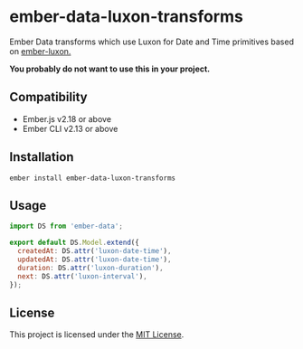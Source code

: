 # ember-data-luxon-transforms

Ember Data transforms which use Luxon for Date and Time primitives based on
[ember-luxon.](https://github.com/willrax/ember-luxon)

**You probably do not want to use this in your project.**

## Compatibility

- Ember.js v2.18 or above
- Ember CLI v2.13 or above

## Installation

```
ember install ember-data-luxon-transforms
```

## Usage

```js
import DS from 'ember-data';

export default DS.Model.extend({
  createdAt: DS.attr('luxon-date-time'),
  updatedAt: DS.attr('luxon-date-time'),
  duration: DS.attr('luxon-duration'),
  next: DS.attr('luxon-interval'),
});
```

## License

This project is licensed under the [MIT License](LICENSE.md).
